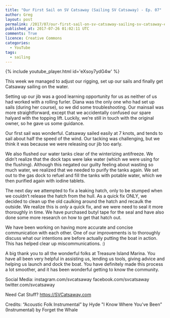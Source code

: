```yaml
---
title: "Our First Sail on SV Catsaway (Sailing SV Catsaway) - Ep. 07"
author: Greg
layout: post
permalink: /2017/07/our-first-sail-on-sv-catsaway-sailing-sv-catsaway-ep-07
published_at: 2017-07-26 01:02:11 UTC
comments: True
licence: Creative Commons
categories:
  - YouTube
tags:
  - sailing
---
```


{% include youtube_player.html id='eXsoy7ydG4w' %}




This week we managed to adjust our rigging, set up our sails and finally get Catsaway sailing on the water. 

Setting up our jib was a good learning opportunity for us as neither of us had worked with a rolling furler.  Diana was the only one who had set up sails (during her course), so we did some troubleshooting.  Our mainsail was more straightforward, except that we accidentally confused our spare halyard with the topping lift.  Luckily, we’re still in touch with the original owner, so he gave us some guidance.

Our first sail was wonderful.  Catsaway sailed easily at 7 knots, and tends to sail about half the speed of the wind.  Our tacking was challenging, but we think it was because we were releasing our jib too early.  

We also flushed our water tanks clear of the winterizing antifreeze.  We didn’t realize that the dock taps were lake water (which we were using for the flushing).  Although this negated our guilty feeling about wasting so much water, we realized that we needed to purify the tanks again.  We set out to the gas dock to refuel and fill the tanks with potable water, which we then purified again with iodine tablets.

The next day we attempted to fix a leaking hatch, only to be stumped when we couldn’t release the hatch from the hull.  As a quick fix ONLY, we decided to clean up the old caulking around the hatch and recaulk the outside.  We realize this is *only* a quick fix, and we were need to seal it more thoroughly in time.  We have purchased butyl tape for the seal and have also done some more research on how to get that hatch out.

We have been working on having more accurate and concise communication with each other.  One of our improvements is to thoroughly discuss what our intentions are before actually putting the boat in action.  This has helped clear up miscommunications. :)

A big thank you to all the wonderful folks at Treasure Island Marina.  You have all been very helpful in assisting us, lending us tools, giving advice and helping us launch and dock the boat.  You have definitely made this process a lot smoother, and it has been wonderful getting to know the community.

Social Media:
instagram.com/svcatsaway
facebook.com/svcatsaway
twitter.com/svcatsaway

Need Cat Stuff? 
https://SVCatsaway.com

Credits:
“Acoustic Folk Instrumental” by Hyde
"I Know Where You've Been” (Instrumental) by Forget the Whale

